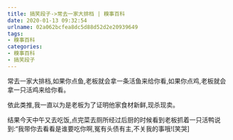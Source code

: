 ```yaml
---
title: 搞笑段子->常去一家大排档 | 糗事百科
date: 2020-01-13 09:32:54
urlname: 02a062bcfea8dc5d88d52d2e20939649
tags: 
- 糗事百科
categories:
- 糗事百科
- 搞笑段子
---
```

常去一家大排档,如果你点鱼,老板就会拿一条活鱼来给你看,如果你点鸡,老板就会拿一只活鸡来给你看。

依此类推,我一直以为是老板为了证明他家食材新鲜,现杀现卖。

结果今天中午又去吃饭,点完菜去厕所经过后厨的时候看到老板抓着一只活鸭说到:“我带你去看看是谁要吃你啊,冤有头债有主,不关我的事哦![笑哭]


